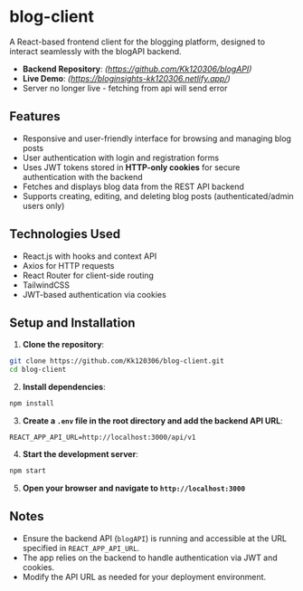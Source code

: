 # blog-client

A React-based frontend client for the blogging platform, designed to interact seamlessly with the blogAPI backend.

* **Backend Repository**: *(https://github.com/Kk120306/blogAPI)*
* **Live Demo**: *(https://bloginsights-kk120306.netlify.app/)*
* Server no longer live - fetching from api will send error 

## Features

* Responsive and user-friendly interface for browsing and managing blog posts
* User authentication with login and registration forms
* Uses JWT tokens stored in **HTTP-only cookies** for secure authentication with the backend
* Fetches and displays blog data from the REST API backend
* Supports creating, editing, and deleting blog posts (authenticated/admin users only)

## Technologies Used

* React.js with hooks and context API
* Axios for HTTP requests
* React Router for client-side routing
* TailwindCSS
* JWT-based authentication via cookies

## Setup and Installation

1. **Clone the repository**:

```bash
git clone https://github.com/Kk120306/blog-client.git
cd blog-client
```

2. **Install dependencies**:

```bash
npm install
```

3. **Create a `.env` file in the root directory and add the backend API URL**:

```env
REACT_APP_API_URL=http://localhost:3000/api/v1
```

4. **Start the development server**:

```bash
npm start
```

5. **Open your browser and navigate to `http://localhost:3000`**

## Notes

* Ensure the backend API (`blogAPI`) is running and accessible at the URL specified in `REACT_APP_API_URL`.
* The app relies on the backend to handle authentication via JWT and cookies.
* Modify the API URL as needed for your deployment environment.
